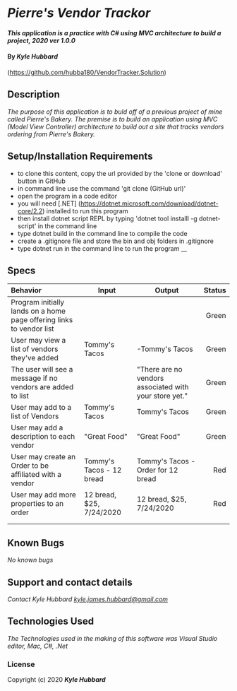 # _Pierre's Vendor Trackor_
#### _This application is a practice with C# using MVC architecture to build a project, 2020 ver 1.0.0_
#### By _Kyle Hubbard_
(https://github.com/hubba180/VendorTracker.Solution)
## Description
_The purpose of this application is to buld off of a previous project of mine called Pierre's Bakery. The premise is to build an application using MVC (Model View Controller) architecture to build out a site that tracks vendors ordering from Pierre's Bakery._
## Setup/Installation Requirements
* to clone this content, copy the url provided by the 'clone or download' button in GitHub
* in command line use the command 'git clone (GitHub url)'
* open the program in a code editor
* you will need [.NET] (https://dotnet.microsoft.com/download/dotnet-core/2.2) installed to run this program 
* then install dotnet script REPL by typing 'dotnet tool installl -g dotnet-script' in the command line
* type dotnet build in the command line to compile the code
* create a .gitignore file and store the bin and obj folders in .gitignore
* type dotnet run in the command line to run the program
__
## Specs
| Behavior    | Input | Output | Status |
| :---------- | ----- | ------ | -----: |
| Program initially lands on a home page offering links to vendor list |  |  | Green |
| User may view a list of vendors they've added | Tommy's Tacos | -Tommy's Tacos | Green |
| The user will see a message if no vendors are added to list |  | "There are no vendors associated with your store yet." | Green |
| User may add to a list of Vendors | Tommy's Tacos | Tommy's Tacos | Green |
| User may add a description to each vendor | "Great Food" | "Great Food" | Green |
| User may create an Order to be affiliated with a vendor | Tommy's Tacos - 12 bread | Tommy's Tacos - Order for 12 bread | Red |
| User may add more properties to an order | 12 bread, $25, 7/24/2020 | 12 bread, $25, 7/24/2020 | Red |
|  |  |  |  |
|  |  |  |  |


## Known Bugs
_No known bugs_
## Support and contact details
_Contact Kyle Hubbard <kyle.james.hubbard@gmail.com>_
## Technologies Used
_The Technologies used in the making of this software was Visual Studio editor, Mac, C#, .Net_
### License
Copyright (c) 2020 **_Kyle Hubbard_**